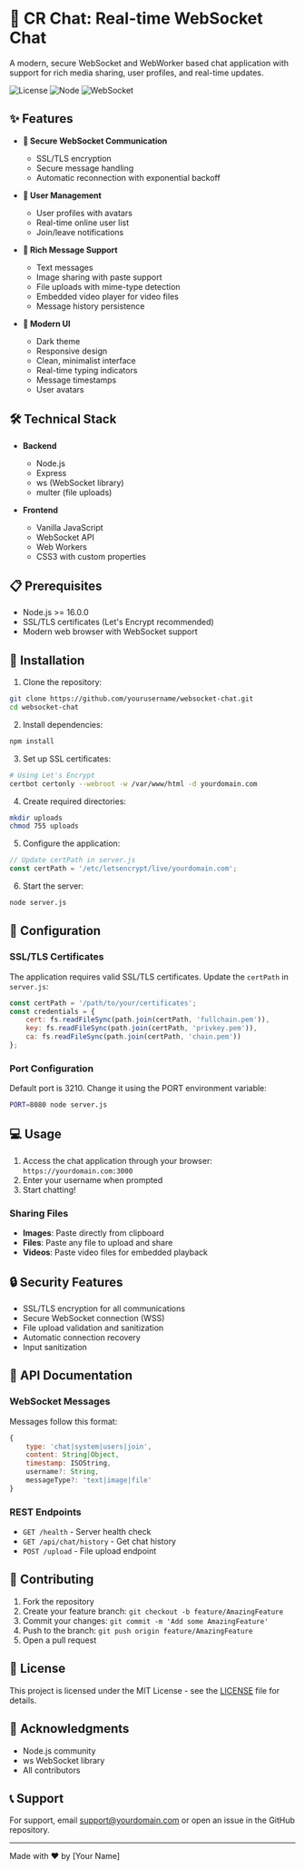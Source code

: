 # 🚀 CR Chat: Real-time WebSocket Chat

A modern, secure WebSocket and WebWorker based chat application with support for rich media sharing, user profiles, and real-time updates.

![License](https://img.shields.io/badge/license-MIT-blue.svg)
![Node](https://img.shields.io/badge/node-%3E%3D%2016.0.0-brightgreen)
![WebSocket](https://img.shields.io/badge/WebSocket-Enabled-brightgreen)

## ✨ Features

- **🔐 Secure WebSocket Communication**
  - SSL/TLS encryption
  - Secure message handling
  - Automatic reconnection with exponential backoff

- **👥 User Management**
  - User profiles with avatars
  - Real-time online user list
  - Join/leave notifications

- **💬 Rich Message Support**
  - Text messages
  - Image sharing with paste support
  - File uploads with mime-type detection
  - Embedded video player for video files
  - Message history persistence

- **🎨 Modern UI**
  - Dark theme
  - Responsive design
  - Clean, minimalist interface
  - Real-time typing indicators
  - Message timestamps
  - User avatars

## 🛠️ Technical Stack

- **Backend**
  - Node.js
  - Express
  - ws (WebSocket library)
  - multer (file uploads)

- **Frontend**
  - Vanilla JavaScript
  - WebSocket API
  - Web Workers
  - CSS3 with custom properties

## 📋 Prerequisites

- Node.js >= 16.0.0
- SSL/TLS certificates (Let's Encrypt recommended)
- Modern web browser with WebSocket support

## 🚀 Installation

1. Clone the repository:
```bash
git clone https://github.com/yourusername/websocket-chat.git
cd websocket-chat
```

2. Install dependencies:
```bash
npm install
```

3. Set up SSL certificates:
```bash
# Using Let's Encrypt
certbot certonly --webroot -w /var/www/html -d yourdomain.com
```

4. Create required directories:
```bash
mkdir uploads
chmod 755 uploads
```

5. Configure the application:
```javascript
// Update certPath in server.js
const certPath = '/etc/letsencrypt/live/yourdomain.com';
```

6. Start the server:
```bash
node server.js
```

## 🔧 Configuration

### SSL/TLS Certificates
The application requires valid SSL/TLS certificates. Update the `certPath` in `server.js`:

```javascript
const certPath = '/path/to/your/certificates';
const credentials = {
    cert: fs.readFileSync(path.join(certPath, 'fullchain.pem')),
    key: fs.readFileSync(path.join(certPath, 'privkey.pem')),
    ca: fs.readFileSync(path.join(certPath, 'chain.pem'))
};
```

### Port Configuration
Default port is 3210. Change it using the PORT environment variable:
```bash
PORT=8080 node server.js
```

## 💻 Usage

1. Access the chat application through your browser: `https://yourdomain.com:3000`
2. Enter your username when prompted
3. Start chatting!

### Sharing Files
- **Images**: Paste directly from clipboard
- **Files**: Paste any file to upload and share
- **Videos**: Paste video files for embedded playback

## 🔒 Security Features

- SSL/TLS encryption for all communications
- Secure WebSocket connection (WSS)
- File upload validation and sanitization
- Automatic connection recovery
- Input sanitization

## 📝 API Documentation

### WebSocket Messages

Messages follow this format:
```javascript
{
    type: 'chat|system|users|join',
    content: String|Object,
    timestamp: ISOString,
    username?: String,
    messageType?: 'text|image|file'
}
```

### REST Endpoints

- `GET /health` - Server health check
- `GET /api/chat/history` - Get chat history
- `POST /upload` - File upload endpoint

## 🤝 Contributing

1. Fork the repository
2. Create your feature branch: `git checkout -b feature/AmazingFeature`
3. Commit your changes: `git commit -m 'Add some AmazingFeature'`
4. Push to the branch: `git push origin feature/AmazingFeature`
5. Open a pull request

## 📜 License

This project is licensed under the MIT License - see the [LICENSE](LICENSE) file for details.

## 🙏 Acknowledgments

- Node.js community
- ws WebSocket library
- All contributors

## 📞 Support

For support, email support@yourdomain.com or open an issue in the GitHub repository.

---
Made with ❤️ by [Your Name]
